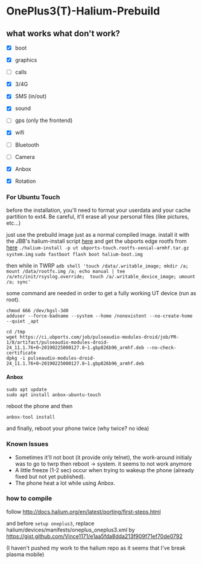 # OnePlus3(T)-Halium-Prebuild

## what works what don't work?
  * [x] boot
  * [x] graphics
  * [ ] calls
  * [x] 3/4G
  * [x] SMS (in/out)
  * [x] sound
  * [ ] gps (only the frontend)
  * [x] wifi
  * [ ] Bluetooth
  * [ ] Camera
  * [x] Anbox
  * [x] Rotation


### For Ubuntu Touch

before the installation, you'll need to format your userdata and your cache partition to ext4. Be careful, it'll erase all your personal files (like pictures, etc...)

just use the prebuild image just as  a normal compiled image.
install it with the JBB's halium-install script [here](https://github.com/JBBgameich/halium-install)
and get the ubports edge rootfs from [here](https://ci.ubports.com/job/xenial-rootfs-armhf/lastSuccessfulBuild/artifact/out/ubports-touch.rootfs-xenial-armhf.tar.gz)
```./halium-install -p ut ubports-touch.rootfs-xenial-armhf.tar.gz system.img```
```sudo fastboot flash boot halium-boot.img```

then while in TWRP
```adb shell 'touch /data/.writable_image; mkdir /a; mount /data/rootfs.img /a; echo manual | tee /a/etc/init/rsyslog.override;  touch /a/.writable_device_image; umount /a; sync'```


some command are needed in order to get a fully working UT device (run as root).
```
chmod 666 /dev/kgsl-3d0
adduser --force-badname --system --home /nonexistent --no-create-home --quiet _apt

cd /tmp
wget https://ci.ubports.com/job/pulseaudio-modules-droid/job/PR-1/8/artifact/pulseaudio-modules-droid-24_11.1.76+0~20190225000127.8~1.gbp826b96_armhf.deb --no-check-certificate
dpkg -i pulseaudio-modules-droid-24_11.1.76+0~20190225000127.8~1.gbp826b96_armhf.deb
```

#### Anbox
```
sudo apt update
sudo apt install anbox-ubuntu-touch
```
reboot the phone and then
```
anbox-tool install
```
and finally, reboot your phone twice (why twice? no idea)

### Known Issues
* Sometimes it'll not boot (it provide only telnet), the work-around initialy was to go to twrp then reboot -> system. it seems to not work anymore
* A little freeze (1-2 sec) occur when trying to wakeup the phone (already fixed but not yet published).
* The phone heat a lot while using Anbox.

### how to compile

follow http://docs.halium.org/en/latest/porting/first-steps.html

and before ```setup oneplus3```,
replace halium/devices/manifests/oneplus_oneplus3.xml
by https://gist.github.com/Vince1171/e1aa5fda8dda213f909f71ef70de0792

(I haven't pushed my work to the halium repo as it seems that I've break plasma mobile)
